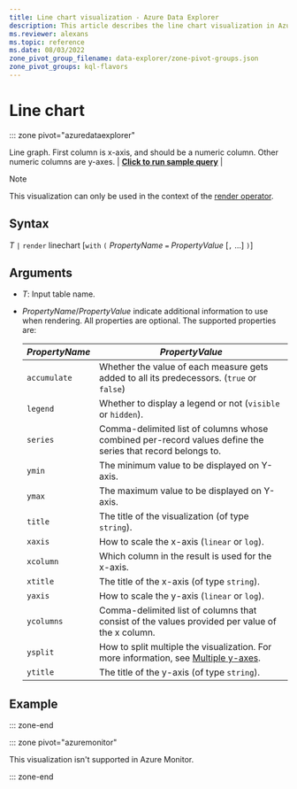 ```yaml
---
title: Line chart visualization - Azure Data Explorer
description: This article describes the line chart visualization in Azure Data Explorer.
ms.reviewer: alexans
ms.topic: reference
ms.date: 08/03/2022
zone_pivot_group_filename: data-explorer/zone-pivot-groups.json
zone_pivot_groups: kql-flavors
---
```

# Line chart

::: zone pivot="azuredataexplorer"

Line graph. First column is x-axis, and should be a numeric column. Other numeric columns are y-axes. |  **[**Click to run sample query**](https://dataexplorer.azure.com/clusters/help/databases/Samples?query=H4sIAAAAAAAAA0tJzc2PL04tykwtNuKqUUitKEnNS1GACMSnZZbEG+Vk5qUWa1Rq6iCLggSBYkAdRUD1qUUKIIHkjMSiEoXyzJIMjYrk/JzS3DzbCk0AUIIJ02EAAAA=)** |

> [!NOTE]
> This visualization can only be used in the context of the [render operator](renderoperator.md).

## Syntax

*T* `|` `render` linechart [`with` `(` *PropertyName* `=` *PropertyValue* [`,` ...] `)`]

## Arguments

* *T*: Input table name.
* *PropertyName*/*PropertyValue* indicate additional information to use when rendering.
  All properties are optional. The supported properties are:
    
    |*PropertyName*|*PropertyValue*                                                                   |
    |--------------|----------------------------------------------------------------------------------|
    |`accumulate`  |Whether the value of each measure gets added to all its predecessors. (`true` or `false`)|
    |`legend`      |Whether to display a legend or not (`visible` or `hidden`).                       |
    |`series`      |Comma-delimited list of columns whose combined per-record values define the series that record belongs to.|
    |`ymin`        |The minimum value to be displayed on Y-axis.                                      |
    |`ymax`        |The maximum value to be displayed on Y-axis.                                      |
    |`title`       |The title of the visualization (of type `string`).                                |
    |`xaxis`       |How to scale the x-axis (`linear` or `log`).                                      |
    |`xcolumn`     |Which column in the result is used for the x-axis.                                |
    |`xtitle`      |The title of the x-axis (of type `string`).                                       |
    |`yaxis`       |How to scale the y-axis (`linear` or `log`).                                      |
    |`ycolumns`    |Comma-delimited list of columns that consist of the values provided per value of the x column.|
    |`ysplit`      |How to split multiple the visualization. For more information, see [Multiple y-axes](#multiple-y-axes).                             |
    |`ytitle`      |The title of the y-axis (of type `string`).                                       |
    
## Example


::: zone-end

::: zone pivot="azuremonitor"

This visualization isn't supported in Azure Monitor.

::: zone-end